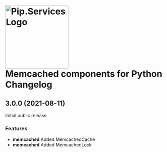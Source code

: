 # <img src="https://uploads-ssl.webflow.com/5ea5d3315186cf5ec60c3ee4/5edf1c94ce4c859f2b188094_logo.svg" alt="Pip.Services Logo" width="200"> <br/> Memcached components for Python Changelog

## <a name="3.0.0"></a> 3.0.0 (2021-08-11) 

Initial public release

### Features
* **memcached** Added MemcachedCache
* **memcached** Added MemcachedLock